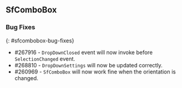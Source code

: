 ## SfComboBox

### Bug Fixes
{: #sfcombobox-bug-fixes}

* \#267916 - `DropDownClosed` event will now invoke before `SelectionChanged` event.
* \#268810 - `DropDownSettings` will now be updated correctly.
* \#260969 - `SfComboBox` will now work fine when the orientation is changed.